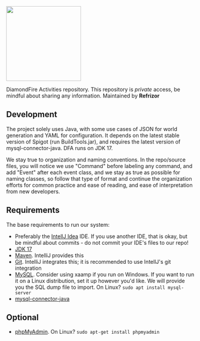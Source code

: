 <img src="https://user-images.githubusercontent.com/45441561/164153001-a89c287f-0595-40d8-ba4d-6e3f72b2a874.png" height="200" width="200">

DiamondFire Activities repository. This repository is *private* access, be mindful about sharing any information. Maintained by **Refrizor**


## Development
The project solely uses Java, with some use cases of JSON for world generation and YAML for configuration. It depends on the latest stable version of Spigot (run BuildTools.jar), and requires the latest version of mysql-connector-java. DFA runs on JDK 17.

We stay true to organization and naming conventions. In the repo/source files, you will notice we use "Command" before labeling any command, and add "Event" after each event class, and we stay as true as possible for naming classes, so follow that type of format and continue the organization efforts for common practice and ease of reading, and ease of interpretation from new developers.

## Requirements
The base requirements to run our system:
- Preferably the <a href="https://www.jetbrains.com/idea/">IntellJ Idea</a> IDE. If you use another IDE, that is okay, but be mindful about commits - do not commit your IDE's files to our repo!
- <a href="https://www.oracle.com/java/technologies/javase/jdk17-archive-downloads.html?msclkid=7537580dc06611ecbbbf36e60c7ef60d">JDK 17</a>
- <a href="https://maven.apache.org/">Maven</a>. IntelliJ provides this
- <a href="https://git-scm.com/">Git</a>. IntelliJ integrates this; it is recommended to use IntellJ's git integration
- <a href="https://dev.mysql.com/downloads/">MySQL</a>. Consider using xaamp if you run on Windows. If you want to run it on a Linux distribution, set it up however you'd like. We will provide you the SQL dump file to import. On Linux? `sudo apt install mysql-server`
- <a href="https://mvnrepository.com/artifact/mysql/mysql-connector-java">mysql-connector-java</a>

## Optional
- <a href="https://www.phpmyadmin.net/">phpMyAdmin</a>. On Linux? `sudo apt-get install phpmyadmin`
